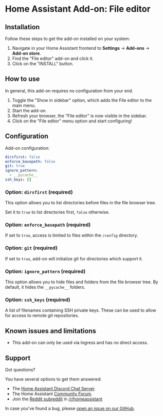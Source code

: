 # Home Assistant Add-on: File editor

## Installation

Follow these steps to get the add-on installed on your system:

1. Navigate in your Home Assistant frontend to **Settings** -> **Add-ons** -> **Add-on store**.
2. Find the "File editor" add-on and click it.
3. Click on the "INSTALL" button.

## How to use

In general, this add-on requires no configuration from your end.

1. Toggle the "Show in sidebar" option, which adds the File editor to the main menu.
2. Start the add-on.
3. Refresh your browser, the "File editor" is now visible in the sidebar.
4. Click on the "File editor" menu option and start configuring!

## Configuration

Add-on configuration:

```yaml
dirsfirst: false
enforce_basepath: false
git: true
ignore_pattern:
  - __pycache__
ssh_keys: []
```

### Option: `dirsfirst` (required)

This option allows you to list directories before files in the file browser tree.

Set it to `true` to list directories first, `false` otherwise.

### Option: `enforce_basepath` (required)

If set to `true`, access is limited to files within the `/config` directory.

### Option: `git` (required)

If set to `true`, add-on will initialize git for directories which support it.

### Option: `ignore_pattern` (required)

This option allows you to hide files and folders from the file browser tree.
By default, it hides the `__pycache__` folders.

### Option: `ssh_keys` (required)

A list of filenames containing SSH private keys. These can be used to allow for access to remote git repositories.

## Known issues and limitations

- This add-on can only be used via Ingress and has no direct access.

## Support

Got questions?

You have several options to get them answered:

- The [Home Assistant Discord Chat Server][discord].
- The Home Assistant [Community Forum][forum].
- Join the [Reddit subreddit][reddit] in [/r/homeassistant][reddit]

In case you've found a bug, please [open an issue on our GitHub][issue].

[discord]: https://discord.gg/c5DvZ4e
[forum]: https://community.home-assistant.io
[issue]: https://github.com/home-assistant/addons/issues
[reddit]: https://reddit.com/r/homeassistant
[repository]: https://github.com/hassio-addons/repository
